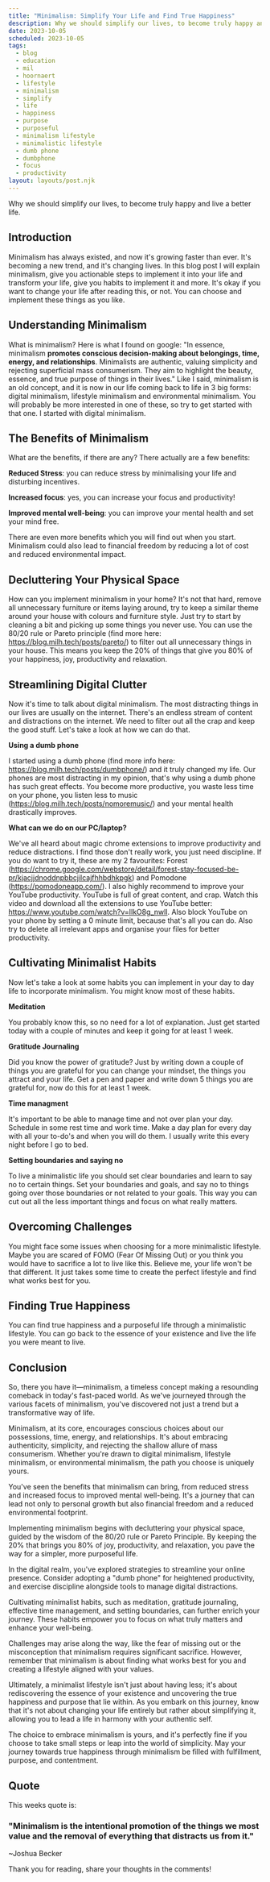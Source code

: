 ```yaml
---
title: "Minimalism: Simplify Your Life and Find True Happiness"
description: Why we should simplify our lives, to become truly happy and live a better life.
date: 2023-10-05
scheduled: 2023-10-05
tags:
  - blog
  - education
  - mil
  - hoornaert
  - lifestyle
  - minimalism
  - simplify
  - life
  - happiness
  - purpose
  - purposeful
  - minimalism lifestyle
  - minimalistic lifestyle
  - dumb phone
  - dumbphone
  - focus
  - productivity
layout: layouts/post.njk
---
```

Why we should simplify our lives, to become truly happy and live a better life.

## Introduction

Minimalism has always existed, and now it's growing faster than ever. It's becoming a new trend, and it's changing lives. In this blog post I will explain minimalism, give you actionable steps to implement it into your life and transform your life, give you habits to implement it and more. It's okay if you want to change your life after reading this, or not. You can choose and implement these things as you like.

## Understanding Minimalism

What is minimalism? Here is what I found on google: "In essence, minimalism **promotes conscious decision-making about belongings, time, energy, and relationships**. Minimalists are authentic, valuing simplicity and rejecting superficial mass consumerism. They aim to highlight the beauty, essence, and true purpose of things in their lives." Like I said, minimalism is an old concept, and it is now in our life coming back to life in 3 big forms: digital minimalism, lifestyle minimalism and environmental minimalism. You will probably be more interested in one of these, so try to get started with that one. I started with digital minimalism.

## The Benefits of Minimalism

What are the benefits, if there are any? There actually are a few benefits:

**Reduced Stress**: you can reduce stress by minimalising your life and disturbing incentives.

**Increased focus**: yes, you can increase your focus and productivity!

**Improved mental well-being**: you can improve your mental health and set your mind free.

There are even more benefits which you will find out when you start. Minimalism could also lead to financial freedom by reducing a lot of cost and reduced environmental impact.

## Decluttering Your Physical Space

How can you implement minimalism in your home? It's not that hard, remove all unnecessary furniture or items laying around, try to keep a similar theme around your house with colours and furniture style. Just try to start by cleaning a bit and picking up some things you never use. You can use the 80/20 rule or Pareto principle (find more here: https://blog.milh.tech/posts/pareto/) to filter out all unnecessary things in your house. This means you keep the 20% of things that give you 80% of your happiness, joy, productivity and relaxation.

## Streamlining Digital Clutter

Now it's time to talk about digital minimalism. The most distracting things in our lives are usually on the internet. There's an endless stream of content and distractions on the internet. We need to filter out all the crap and keep the good stuff. Let's take a look at how we can do that.

**Using a dumb phone**

I started using a dumb phone (find more info here: https://blog.milh.tech/posts/dumbphone/) and it truly changed my life. Our phones are most distracting in my opinion, that's why using a dumb phone has such great effects. You become more productive, you waste less time on your phone, you listen less to music (https://blog.milh.tech/posts/nomoremusic/) and your mental health drastically improves.

**What can we do on our PC/laptop?**

We've all heard about magic chrome extensions to improve productivity and reduce distractions. I find those don't really work, you just need discipline. If you do want to try it, these are my 2 favourites: Forest (https://chrome.google.com/webstore/detail/forest-stay-focused-be-pr/kjacjjdnoddnpbbcjilcajfhhbdhkpgk) and Pomodone (https://pomodoneapp.com/).
I also highly recommend to improve your YouTube productivity. YouTube is full of great content, and crap. Watch this video and download all the extensions to use YouTube better: https://www.youtube.com/watch?v=IlkO8g_nwlI. Also block YouTube on your phone by setting a 0 minute limit, because that's all you can do. 
Also try to delete all irrelevant apps and organise your files for better productivity.

## Cultivating Minimalist Habits

Now let's take a look at some habits you can implement in your day to day life to incorporate minimalism. You might know most of these habits.

**Meditation**

You probably know this, so no need for a lot of explanation. Just get started today with a couple of minutes and keep it going for at least 1 week.

**Gratitude Journaling**

Did you know the power of gratitude? Just by writing down a couple of things you are grateful for you can change your mindset, the things you attract and your life. Get a pen and paper and write down 5 things you are grateful for, now do this for at least 1 week.

**Time managment**

It's important to be able to manage time and not over plan your day. Schedule in some rest time and work time. Make a day plan for every day with all your to-do's and when you will do them. I usually write this every night before I go to bed.

**Setting boundaries and saying no**

To live a minimalistic life you should set clear boundaries and learn to say no to certain things. Set your boundaries and goals, and say no to things going over those boundaries or not related to your goals. This way you can cut out all the less important things and focus on what really matters.

## Overcoming Challenges

You might face some issues when choosing for a more minimalistic lifestyle. Maybe you are scared of FOMO (Fear Of Missing Out) or you think you would have to sacrifice a lot to live like this. Believe me, your life won't be that different. It just takes some time to create the perfect lifestyle and find what works best for you.

## Finding True Happiness

You can find true happiness and a purposeful life through a minimalistic lifestyle. You can go back to the essence of your existence and live the life you were meant to live. 

## Conclusion

So, there you have it—minimalism, a timeless concept making a resounding comeback in today's fast-paced world. As we've journeyed through the various facets of minimalism, you've discovered not just a trend but a transformative way of life.

Minimalism, at its core, encourages conscious choices about our possessions, time, energy, and relationships. It's about embracing authenticity, simplicity, and rejecting the shallow allure of mass consumerism. Whether you're drawn to digital minimalism, lifestyle minimalism, or environmental minimalism, the path you choose is uniquely yours.

You've seen the benefits that minimalism can bring, from reduced stress and increased focus to improved mental well-being. It's a journey that can lead not only to personal growth but also financial freedom and a reduced environmental footprint.

Implementing minimalism begins with decluttering your physical space, guided by the wisdom of the 80/20 rule or Pareto Principle. By keeping the 20% that brings you 80% of joy, productivity, and relaxation, you pave the way for a simpler, more purposeful life.

In the digital realm, you've explored strategies to streamline your online presence. Consider adopting a "dumb phone" for heightened productivity, and exercise discipline alongside tools to manage digital distractions.

Cultivating minimalist habits, such as meditation, gratitude journaling, effective time management, and setting boundaries, can further enrich your journey. These habits empower you to focus on what truly matters and enhance your well-being.

Challenges may arise along the way, like the fear of missing out or the misconception that minimalism requires significant sacrifice. However, remember that minimalism is about finding what works best for you and creating a lifestyle aligned with your values.

Ultimately, a minimalist lifestyle isn't just about having less; it's about rediscovering the essence of your existence and uncovering the true happiness and purpose that lie within. As you embark on this journey, know that it's not about changing your life entirely but rather about simplifying it, allowing you to lead a life in harmony with your authentic self.

The choice to embrace minimalism is yours, and it's perfectly fine if you choose to take small steps or leap into the world of simplicity. May your journey towards true happiness through minimalism be filled with fulfillment, purpose, and contentment.

## Quote

This weeks quote is:

### "Minimalism is the intentional promotion of the things we most value and the removal of everything that distracts us from it." 
~Joshua Becker

Thank you for reading, share your thoughts in the comments!

